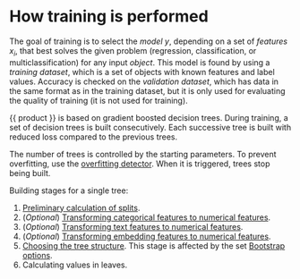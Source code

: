 # How training is performed

The goal of training is to select the _model_ $y$, depending on a set of _features_ $x_{i}$, that best solves the given problem (regression, classification, or multiclassification) for any input _object_. This model is found by using a _training dataset_, which is a set of objects with known features and label values. Accuracy is checked on the _validation dataset_, which has data in the same format as in the training dataset, but it is only used for evaluating the quality of training (it is not used for training).

{{ product }} is based on gradient boosted decision trees. During training, a set of decision trees is built consecutively. Each successive tree is built with reduced loss compared to the previous trees.

The number of trees is controlled by the starting parameters. To prevent overfitting, use the [overfitting detector](overfitting-detector.md). When it is triggered, trees stop being built.

Building stages for a single tree:
1. [Preliminary calculation of splits](algorithm-main-stages_pre-count.md).
1. (_Optional_) [Transforming categorical features to numerical features](algorithm-main-stages_cat-to-numberic.md).
1. (_Optional_) [Transforming text features to numerical features](algorithm-main-stages_text-to-numeric.md).
1. (_Optional_) [Transforming embedding features to numerical features](algorithm-main-stages_embedding-to-numeric.md).
1. [Choosing the tree structure](algorithm-main-stages_choose-tree-structure.md). This stage is affected by the set [Bootstrap options](algorithm-main-stages_bootstrap-options.md).
1. Calculating values in leaves.
